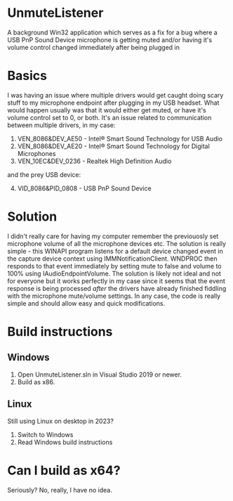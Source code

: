 # UnmuteListener
A background Win32 application which serves as a fix for a bug where a USB PnP Sound Device microphone is getting muted and/or having it's volume control changed immediately after being plugged in

# Basics
I was having an issue where multiple drivers would get caught doing scary stuff to my microphone endpoint after plugging in my USB headset. What would happen usually was that it would either get muted, or have it's volume control set to 0, or both. It's an issue related to communication between multiple drivers, in my case:
1. VEN_8086&DEV_AE50 - Intel® Smart Sound Technology for USB Audio
2. VEN_8086&DEV_AE20 - Intel® Smart Sound Technology for Digital Microphones
3. VEN_10EC&DEV_0236 - Realtek High Definition Audio

and the prey USB device:

4. VID_8086&PID_0808 - USB PnP Sound Device

# Solution
I didn't really care for having my computer remember the previouosly set microphone volume of all the microphone devices etc. The solution is really simple - this WINAPI program listens for a default device changed event in the capture device context using IMMNotificationClient. WNDPROC then responds to that event immediately by setting mute to false and volume to 100% using IAudioEndpointVolume. The solution is likely not ideal and not for everyone but it works perfectly in my case since it seems that the event response is being processed *after* the drivers have already finished fiddling with the microphone mute/volume settings. In any case, the code is really simple and should allow easy and quick modifications.

# Build instructions
## Windows
1. Open UnmuteListener.sln in Visual Studio 2019 or newer. 
2. Build as x86.
## Linux
Still using Linux on desktop in 2023?
1. Switch to Windows
2. Read Windows build instructions

# Can I build as x64?
Seriously?
No, really, I have no idea.
